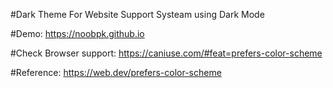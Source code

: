 #Dark Theme For Website Support Systeam using Dark Mode

#Demo: https://noobpk.github.io

#Check Browser support: https://caniuse.com/#feat=prefers-color-scheme

#Reference: https://web.dev/prefers-color-scheme